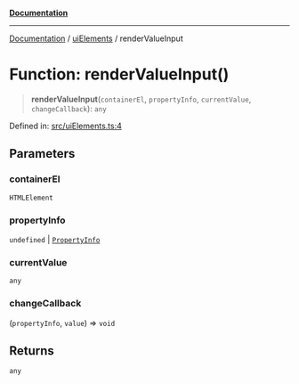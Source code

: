 [**Documentation**](../../README.md)

***

[Documentation](../../README.md) / [uiElements](../README.md) / renderValueInput

# Function: renderValueInput()

> **renderValueInput**(`containerEl`, `propertyInfo`, `currentValue`, `changeCallback`): `any`

Defined in: [src/uiElements.ts:4](https://github.com/Christian-Me/folder-to-tags-plugin/blob/1b47fd7d007d2f33409aeb5e2ff62bca31adb1cf/src/uiElements.ts#L4)

## Parameters

### containerEl

`HTMLElement`

### propertyInfo

`undefined` | [`PropertyInfo`](../../types/type-aliases/PropertyInfo.md)

### currentValue

`any`

### changeCallback

(`propertyInfo`, `value`) => `void`

## Returns

`any`
